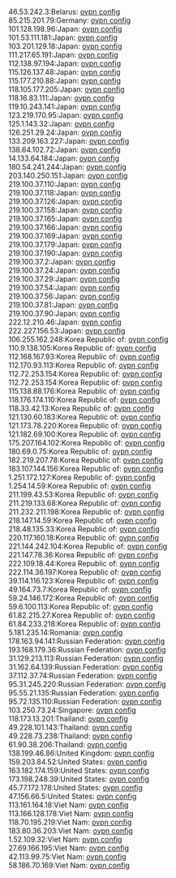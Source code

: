 46.53.242.3:Belarus: [ovpn config](vpn/46_53_242_3.ovpn)  
85.215.201.79:Germany: [ovpn config](vpn/85_215_201_79.ovpn)  
101.128.198.96:Japan: [ovpn config](vpn/101_128_198_96.ovpn)  
101.53.111.181:Japan: [ovpn config](vpn/101_53_111_181.ovpn)  
103.201.129.18:Japan: [ovpn config](vpn/103_201_129_18.ovpn)  
111.217.65.191:Japan: [ovpn config](vpn/111_217_65_191.ovpn)  
112.138.97.194:Japan: [ovpn config](vpn/112_138_97_194.ovpn)  
115.126.137.48:Japan: [ovpn config](vpn/115_126_137_48.ovpn)  
115.177.210.88:Japan: [ovpn config](vpn/115_177_210_88.ovpn)  
118.105.177.205:Japan: [ovpn config](vpn/118_105_177_205.ovpn)  
118.16.83.111:Japan: [ovpn config](vpn/118_16_83_111.ovpn)  
119.10.243.141:Japan: [ovpn config](vpn/119_10_243_141.ovpn)  
123.219.170.95:Japan: [ovpn config](vpn/123_219_170_95.ovpn)  
125.1.143.32:Japan: [ovpn config](vpn/125_1_143_32.ovpn)  
126.251.29.24:Japan: [ovpn config](vpn/126_251_29_24.ovpn)  
133.209.163.227:Japan: [ovpn config](vpn/133_209_163_227.ovpn)  
138.64.102.72:Japan: [ovpn config](vpn/138_64_102_72.ovpn)  
14.133.64.184:Japan: [ovpn config](vpn/14_133_64_184.ovpn)  
180.54.241.244:Japan: [ovpn config](vpn/180_54_241_244.ovpn)  
203.140.250.151:Japan: [ovpn config](vpn/203_140_250_151.ovpn)  
219.100.37.110:Japan: [ovpn config](vpn/219_100_37_110.ovpn)  
219.100.37.118:Japan: [ovpn config](vpn/219_100_37_118.ovpn)  
219.100.37.126:Japan: [ovpn config](vpn/219_100_37_126.ovpn)  
219.100.37.158:Japan: [ovpn config](vpn/219_100_37_158.ovpn)  
219.100.37.165:Japan: [ovpn config](vpn/219_100_37_165.ovpn)  
219.100.37.166:Japan: [ovpn config](vpn/219_100_37_166.ovpn)  
219.100.37.169:Japan: [ovpn config](vpn/219_100_37_169.ovpn)  
219.100.37.179:Japan: [ovpn config](vpn/219_100_37_179.ovpn)  
219.100.37.190:Japan: [ovpn config](vpn/219_100_37_190.ovpn)  
219.100.37.2:Japan: [ovpn config](vpn/219_100_37_2.ovpn)  
219.100.37.24:Japan: [ovpn config](vpn/219_100_37_24.ovpn)  
219.100.37.29:Japan: [ovpn config](vpn/219_100_37_29.ovpn)  
219.100.37.54:Japan: [ovpn config](vpn/219_100_37_54.ovpn)  
219.100.37.56:Japan: [ovpn config](vpn/219_100_37_56.ovpn)  
219.100.37.81:Japan: [ovpn config](vpn/219_100_37_81.ovpn)  
219.100.37.90:Japan: [ovpn config](vpn/219_100_37_90.ovpn)  
222.12.210.46:Japan: [ovpn config](vpn/222_12_210_46.ovpn)  
222.227.156.53:Japan: [ovpn config](vpn/222_227_156_53.ovpn)  
106.255.162.248:Korea Republic of: [ovpn config](vpn/106_255_162_248.ovpn)  
110.9.138.105:Korea Republic of: [ovpn config](vpn/110_9_138_105.ovpn)  
112.168.167.93:Korea Republic of: [ovpn config](vpn/112_168_167_93.ovpn)  
112.170.93.113:Korea Republic of: [ovpn config](vpn/112_170_93_113.ovpn)  
112.72.253.154:Korea Republic of: [ovpn config](vpn/112_72_253_154.ovpn)  
112.72.253.154:Korea Republic of: [ovpn config](vpn/112_72_253_154.ovpn)  
115.138.88.176:Korea Republic of: [ovpn config](vpn/115_138_88_176.ovpn)  
118.176.174.110:Korea Republic of: [ovpn config](vpn/118_176_174_110.ovpn)  
118.33.42.13:Korea Republic of: [ovpn config](vpn/118_33_42_13.ovpn)  
121.130.60.183:Korea Republic of: [ovpn config](vpn/121_130_60_183.ovpn)  
121.173.78.220:Korea Republic of: [ovpn config](vpn/121_173_78_220.ovpn)  
121.182.69.100:Korea Republic of: [ovpn config](vpn/121_182_69_100.ovpn)  
175.207.164.102:Korea Republic of: [ovpn config](vpn/175_207_164_102.ovpn)  
180.69.0.75:Korea Republic of: [ovpn config](vpn/180_69_0_75.ovpn)  
182.219.207.78:Korea Republic of: [ovpn config](vpn/182_219_207_78.ovpn)  
183.107.144.156:Korea Republic of: [ovpn config](vpn/183_107_144_156.ovpn)  
1.251.172.127:Korea Republic of: [ovpn config](vpn/1_251_172_127.ovpn)  
1.254.14.59:Korea Republic of: [ovpn config](vpn/1_254_14_59.ovpn)  
211.199.43.53:Korea Republic of: [ovpn config](vpn/211_199_43_53.ovpn)  
211.219.133.68:Korea Republic of: [ovpn config](vpn/211_219_133_68.ovpn)  
211.232.211.198:Korea Republic of: [ovpn config](vpn/211_232_211_198.ovpn)  
218.147.14.59:Korea Republic of: [ovpn config](vpn/218_147_14_59.ovpn)  
218.48.135.33:Korea Republic of: [ovpn config](vpn/218_48_135_33.ovpn)  
220.117.160.18:Korea Republic of: [ovpn config](vpn/220_117_160_18.ovpn)  
221.144.242.104:Korea Republic of: [ovpn config](vpn/221_144_242_104.ovpn)  
221.147.78.36:Korea Republic of: [ovpn config](vpn/221_147_78_36.ovpn)  
222.109.18.44:Korea Republic of: [ovpn config](vpn/222_109_18_44.ovpn)  
222.114.36.197:Korea Republic of: [ovpn config](vpn/222_114_36_197.ovpn)  
39.114.116.123:Korea Republic of: [ovpn config](vpn/39_114_116_123.ovpn)  
49.164.73.7:Korea Republic of: [ovpn config](vpn/49_164_73_7.ovpn)  
59.24.146.172:Korea Republic of: [ovpn config](vpn/59_24_146_172.ovpn)  
59.6.100.113:Korea Republic of: [ovpn config](vpn/59_6_100_113.ovpn)  
61.82.215.27:Korea Republic of: [ovpn config](vpn/61_82_215_27.ovpn)  
61.84.233.218:Korea Republic of: [ovpn config](vpn/61_84_233_218.ovpn)  
5.181.235.14:Romania: [ovpn config](vpn/5_181_235_14.ovpn)  
178.163.94.141:Russian Federation: [ovpn config](vpn/178_163_94_141.ovpn)  
193.168.179.36:Russian Federation: [ovpn config](vpn/193_168_179_36.ovpn)  
31.129.213.113:Russian Federation: [ovpn config](vpn/31_129_213_113.ovpn)  
31.162.64.139:Russian Federation: [ovpn config](vpn/31_162_64_139.ovpn)  
37.112.37.74:Russian Federation: [ovpn config](vpn/37_112_37_74.ovpn)  
95.31.245.220:Russian Federation: [ovpn config](vpn/95_31_245_220.ovpn)  
95.55.21.135:Russian Federation: [ovpn config](vpn/95_55_21_135.ovpn)  
95.72.135.110:Russian Federation: [ovpn config](vpn/95_72_135_110.ovpn)  
103.250.73.24:Singapore: [ovpn config](vpn/103_250_73_24.ovpn)  
118.173.13.201:Thailand: [ovpn config](vpn/118_173_13_201.ovpn)  
49.228.101.143:Thailand: [ovpn config](vpn/49_228_101_143.ovpn)  
49.228.73.238:Thailand: [ovpn config](vpn/49_228_73_238.ovpn)  
61.90.38.206:Thailand: [ovpn config](vpn/61_90_38_206.ovpn)  
138.199.46.86:United Kingdom: [ovpn config](vpn/138_199_46_86.ovpn)  
159.203.84.52:United States: [ovpn config](vpn/159_203_84_52.ovpn)  
163.182.174.159:United States: [ovpn config](vpn/163_182_174_159.ovpn)  
173.198.248.39:United States: [ovpn config](vpn/173_198_248_39.ovpn)  
45.77.172.178:United States: [ovpn config](vpn/45_77_172_178.ovpn)  
47.156.66.5:United States: [ovpn config](vpn/47_156_66_5.ovpn)  
113.161.164.18:Viet Nam: [ovpn config](vpn/113_161_164_18.ovpn)  
113.166.128.178:Viet Nam: [ovpn config](vpn/113_166_128_178.ovpn)  
118.70.195.219:Viet Nam: [ovpn config](vpn/118_70_195_219.ovpn)  
183.80.36.203:Viet Nam: [ovpn config](vpn/183_80_36_203.ovpn)  
1.52.109.32:Viet Nam: [ovpn config](vpn/1_52_109_32.ovpn)  
27.69.166.195:Viet Nam: [ovpn config](vpn/27_69_166_195.ovpn)  
42.113.99.75:Viet Nam: [ovpn config](vpn/42_113_99_75.ovpn)  
58.186.70.169:Viet Nam: [ovpn config](vpn/58_186_70_169.ovpn)  
